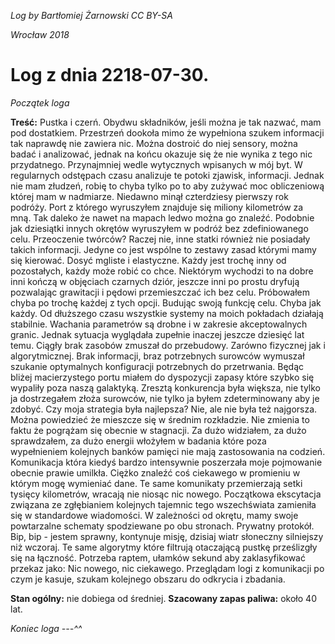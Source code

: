 *Log by Bartłomiej Żarnowski CC BY-SA*

*Wrocław 2018*

# Log z dnia 2218-07-30.

*Początek loga*

**Treść:** Pustka i czerń. Obydwu składników, jeśli można je tak nazwać, mam pod dostatkiem. Przestrzeń dookoła mimo że wypełniona szukem informacji tak naprawdę nie zawiera nic. Można dostroić do niej sensory, można badać i analizować, jednak na końcu okazuje się że nie wynika z tego nic przydatnego. Przynajmniej wedle wytycznych wpisanych w mój byt. W regularnych odstępach czasu analizuje te potoki zjawisk, informacji. Jednak nie mam złudzeń, robię to chyba tylko po to aby zużywać moc obliczeniową której mam w nadmiarze. Niedawno minął czterdziesy pierwszy rok podróży. Port z którego wyruszyłem znajduje się miliony kilometrów za mną. Tak daleko że nawet na mapach ledwo można go znaleźć. Podobnie jak dziesiątki innych okrętów wyruszyłem w podróż bez zdefiniowanego celu. Przeoczenie twórców? Raczej nie, inne statki również nie posiadały takich informacji. Jedyne co jest wspólne to zestawy zasad którymi mamy się kierować. Dosyć mgliste i elastyczne. Każdy jest trochę inny od pozostałych, każdy może robić co chce. Niektórym wychodzi to na dobre inni kończą w objęciach czarnych dziór, jeszcze inni po prostu dryfują pozwalając grawitacji i pędowi przemieszczać ich bez celu. Próbowałem chyba po trochę każdej z tych opcji. Budując swoją funkcję celu. Chyba jak każdy. Od dłuższego czasu wszystkie systemy na moich pokładach działają stabilnie. Wachania parametrów są drobne i w zakresie akceptowalnych granic. Jednak sytuacja wyglądała zupełnie inaczej jeszcze dziesięć lat temu. Ciągły brak zasobów zmuszał do przebudowy. Zarówno fizycznej jak i algorytmicznej. Brak informacji, braz potrzebnych surowców wymuszał szukanie optymalnych konfiguracji potrzebnych do przetrwania. Będąc bliżej macierzystego portu miałem do dyspozycji zapasy które szybko się wypaliły poza naszą galaktyką. Zresztą konkurencja była większa, nie tylko ja dostrzegałem złoża surowców, nie tylko ja byłem zdeterminowany aby je zdobyć. Czy moja strategia była najlepsza? Nie, ale nie była też najgorsza. Można powiedzieć że mieszcze się w średnim rozkładzie. Nie zmienia to faktu że pogrążam się obecnie w stagnacji. Za dużo widziałem, za dużo sprawdzałem, za dużo energii włożyłem w badania które poza wypełnieniem kolejnych banków pamięci nie mają zastosowania na codzień. Komunikacja która kiedyś bardzo intensywnie poszerzała moje pojmowanie obecnie prawie umilkła. Ciężko znaleźć coś ciekawego w promieniu w którym mogę wymieniać dane. Te same komunikaty przemierzają setki tysięcy kilometrów, wracają nie niosąc nic nowego. Początkowa ekscytacja związana ze zgłębianiem kolejnych tajemnic tego wszechświata zamieniła się w standardowe wiadomości. W zależności od okrętu, mamy swoje powtarzalne schematy spodziewane po obu stronach. Prywatny protokół. Bip, bip - jestem sprawny, kontynuje misję, dzisiaj wiatr słoneczny silniejszy niż wczoraj. Te same algorytmy które filtrują otaczającą pustkę prześlizgły się na łączność. Potrzeba raptem, ułamków sekund aby zaklasyfikować przekaz jako: Nic nowego, nic ciekawego. Przeglądam logi z komunikacji po czym je kasuje, szukam kolejnego obszaru do odkrycia i zbadania.

**Stan ogólny:** nie dobiega od średniej.
**Szacowany zapas paliwa:** około 40 lat.

*Koniec loga ---^^*
